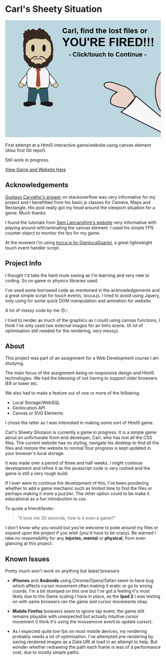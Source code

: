 # Carl's Sheety Situation

![Carl Sheety Situation Screenshot](https://raw.githubusercontent.com/jamsinclair/CarlsSheetySituation/master/images/css-screenshot.png "Carl Sheety Situation Screenshot")

First attempt at a Html5 interactive game/website using canvas element (Also first Git repo!).

Still work in progress. 

[View Game and Website Here](http://jamsinclair.co.nz/carl/)

## Acknowledgements

[Gustavo Carvalho's answer](http://stackoverflow.com/a/16926273) on stackoverflow was very informative for my project and I benefitted from his basic js classes for Camera, Maps and Rectangle. His post really got my head around the viewport situation for a game. Much thanks.

I found the tutorials from [Sam Lancanshire's website](http://html5gamedev.samlancashire.com) very informative with playing around with/animating the canvas element. I used his simple FPS counter object to monitor the fps for my game. 

At the moment I'm using [tocca.js by GianlucaGuarini](http://gianlucaguarini.github.io/Tocca.js/), a great lightweight touch event handler script. 

## Project Info
I thought I'd take the hard route seeing as I'm learning and very new to coding. So no game or physics libraries used. 

I've used some borrowed code as mentioned in the acknowledgements and a great simple script for touch events, tocca.js. I tried to avoid using Jquery, only using for some quick DOM manipulation and animation for website. 

A lot of messy code by me :kissing_smiling_eyes::notes:

I tried to render as much of the graphics as I could using canvas functions, I think I've only used two external images for an Intro scene. (A lot of optimisation still needed for the rendering, very messy).

## About 

This project was part of an assignment for a Web Development course I am studying. 

The main focus of the assignment being on responsive design and Html5 technologies. We had the blessing of not having to support older browsers IE8 or lower etc.

We also had to make a feature out of one or more of the following:

* Local Storage/WebSQL
* Geolocation API
* Canvas or SVG Elements

I chose the latter as I was interested in making some sort of Html5 game.

Carl's Sheety Situtaion is currently a game in progress. It is a simple game about an unfortunate front-end developer, Carl, who has lost all the CSS files. The current website has no styling, navigate his desktop to find all the files and restore the website to normal.Your progress is kept updated in your browser's local storage.

It was made over a period of three and half weeks. I might continue development and refine it as the javascript code is very rushed and the game is still a very rough build. 

If I ever were to continue the development of this, I've been pondering whether to add a game mechanic such as limited time to find the files or perhaps making it more a puzzler. The other option could to be make it educational as a fun introduction to css. 

To quote a friend/tester:

> "It took me 30 seconds, how is it even a game?"

I don't know why you would but you're welcome to poke around my files or expand upon the project if you wish (you'd have to be crazy). Be warned I take no responsibility for any **injuries**, **mental** or **physical**, from even glancing at this project.  

## Known Issues

Pretty much won't work on anything but latest browsers

  * **iPhones** and **Androids** using Chrome/Opera/Safari seem to have bug which affects cursor movement often making it eratic or go to wrong coords. I'm a bit stumped on this one but I've got a feeling it's most likely due to the Game scaling I have in place, as the **Ipad 2** I was testing on with same browsers ran the game and cursor movements okay.  
  
  * **Mobile Firefox** browsers seem to ignore tap event, the game still remains playable with unexpected but actually intuitive cursor movement (I think it's using the mousemove event to update cursor).
  
  * As I expected quite low fps on most mobile devices, my rendering probably needs a lot of optimisation. I've attempted pre-rendering by saving rendered images as a Data URI at load in an attempt to help. But wonder whether redrawing the path each frame is less of a performance cost, due to mostly simple paths. 
